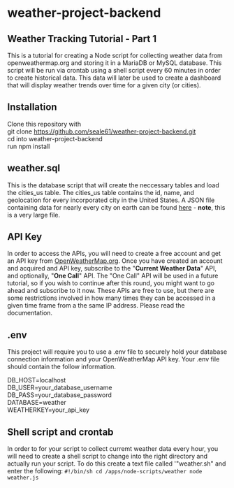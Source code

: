# weather-project-backend  
## Weather Tracking Tutorial - Part 1
This is a tutorial for creating a Node script for collecting weather data from openweathermap.org and storing it in a MariaDB or MySQL database. This script will be run via crontab using a shell script every 60 minutes in order to create historical data. This data will later be used to create a dashboard that will display weather trends over time for a given city (or cities).  

## Installation
Clone this repository with  
git clone <https://github.com/seale61/weather-project-backend.git>  
cd into weather-project-backend  
run npm install  
  
## weather.sql
This is the database script that will create the neccessary tables and load the cities_us table. The cities_us table contains the id, name, and geolocation for every incorporated city in the United States. A JSON file containing data for nearly every city on earth can be found [here](http://bulk.openweathermap.org/sample/city.list.json.gz) - **note**, this is a very large file.

## API Key
In order to access the APIs, you will need to create a free account and get an API key from [OpenWeatherMap.org](https://home.openweathermap.org). Once you have created an account and acquired and API key, subscribe to the "**Current Weather Data**" API, and optionally, "**One Call**" API. The "One Call" API will be used in a future tutorial, so if you wish to continue after this round, you might want to go ahead and subscribe to it now. These APIs are free to use, but there are some restrictions involved in how many times they can be accessed in a given time frame from a the same IP address. Please read the documentation.  

## .env
This project will require you to use a .env file to securely hold your database connection information and your OpenWeatherMap API key. Your .env file should contain the follow information.
  
DB_HOST=localhost  
DB_USER=your_database_username  
DB_PASS=your_database_password  
DATABASE=weather  
WEATHERKEY=your_api_key   

## Shell script and crontab 
In order to for your script to collect curremt weather data every hour, you will need to create a shell script to change into the right directory and actually run your script.  To do this create a text file called '"weather.sh" and enter the following:
`#!/bin/sh
cd /apps/node-scripts/weather
node weather.js`

